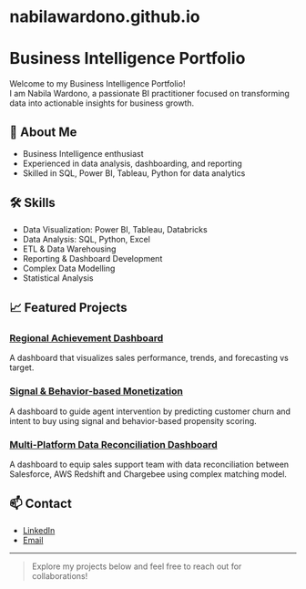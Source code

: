 # nabilawardono.github.io
# Business Intelligence Portfolio

Welcome to my Business Intelligence Portfolio!  
I am Nabila Wardono, a passionate BI practitioner focused on transforming data into actionable insights for business growth.

## 👋 About Me
- Business Intelligence enthusiast
- Experienced in data analysis, dashboarding, and reporting
- Skilled in SQL, Power BI, Tableau, Python for data analytics

## 🛠️ Skills
- Data Visualization: Power BI, Tableau, Databricks
- Data Analysis: SQL, Python, Excel
- ETL & Data Warehousing
- Reporting & Dashboard Development
- Complex Data Modelling
- Statistical Analysis

## 📈 Featured Projects
### [Regional Achievement Dashboard](#)
A dashboard that visualizes sales performance, trends, and forecasting vs target.

### [Signal & Behavior-based Monetization](#)
A dashboard to guide agent intervention by predicting customer churn and intent to buy using signal and behavior-based propensity scoring.

### [Multi-Platform Data Reconciliation Dashboard](#)
A dashboard to equip sales support team with data reconciliation between Salesforce, AWS Redshift and Chargebee using complex matching model.

## 📫 Contact
- [LinkedIn](https://www.linkedin.com/in/nabilawardono/)
- [Email](mailto:nabilawardono@gmail.com)

---

> Explore my projects below and feel free to reach out for collaborations!
